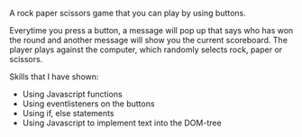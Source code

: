A rock paper scissors game that you can play by using buttons.

Everytime you press a button, a message will pop up that says who has won the round and another message will show you the current scoreboard. The player plays against the computer, which randomly selects rock, paper or scissors.

Skills that I have shown:
- Using Javascript functions
- Using eventlisteners on the buttons
- Using if, else statements
- Using Javascript to implement text into the DOM-tree
